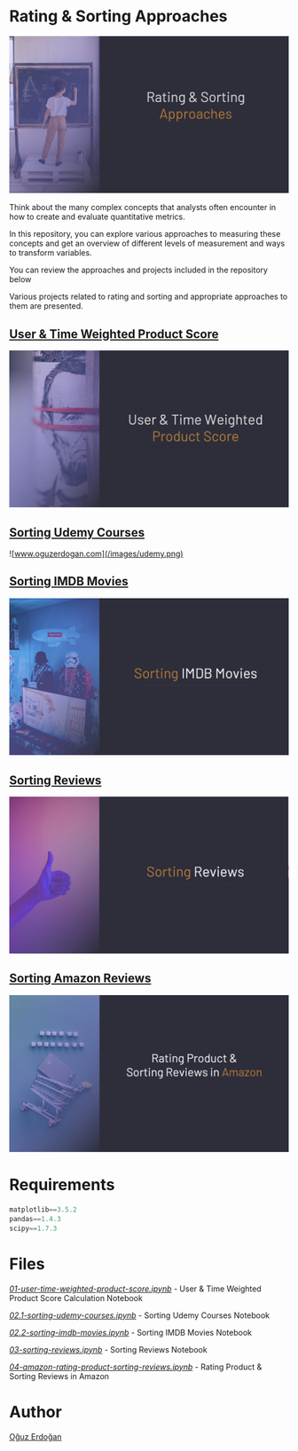# Rating & Sorting Approaches

![IMAGE](/images/approaches.png)

Think about the many complex concepts that analysts often encounter in how to create and evaluate quantitative metrics. 

In this repository, you can explore various approaches to measuring these concepts and get an overview of different levels of measurement and ways to transform variables. 

You can review the approaches and projects included in the repository below

Various projects related to rating and sorting and appropriate approaches to them are presented.


## [User & Time Weighted Product Score](01-rating-products/01-user-time-weighted-product-score.ipynb)
![Product Rating](images/product-rating.png)

## [Sorting Udemy Courses](02-product-sorting/02.1-sorting-udemy-courses/README.md)

![www.oguzerdogan.com](/images/udemy.png)

## [Sorting IMDB Movies](02-product-sorting/02.2-sorting-imdb-movies/README.md)

![SortingUdemy](/images/imdb-project.png)

## [Sorting Reviews](03-sorting-reviews/README.md)

![SortingReviews](/images/sorting-reviews.png)

## [Sorting Amazon Reviews](04-amazon-rating-product-sorting-reviews/README.md)

![IMAGE](/images/project1.png)


# Requirements

```python
matplotlib==3.5.2
pandas==1.4.3
scipy==1.7.3
```

# **Files**

*[01-user-time-weighted-product-score.ipynb](https://github.com/oguzerdo/rating-sorting-approaches/blob/main/01-rating-products/01-user-time-weighted-product-score.ipynb) -* User & Time Weighted Product Score Calculation Notebook

*[02.1-sorting-udemy-courses.ipynb](https://github.com/oguzerdo/rating-sorting-approaches/blob/main/02-product-sorting/02.1-sorting-udemy-courses/2.1-sorting-udemy-courses.ipynb) -* Sorting Udemy Courses Notebook

*[02.2-sorting-imdb-movies.ipynb](https://github.com/oguzerdo/rating-sorting-approaches/blob/main/02-product-sorting/02.2-sorting-imdb-movies/2.2-sorting-imdb-movies.ipynb) -* Sorting IMDB Movies Notebook

*[03-sorting-reviews.ipynb](https://github.com/oguzerdo/rating-sorting-approaches/blob/main/03-sorting-reviews/03-sorting-reviews.ipynb) -* Sorting Reviews Notebook

*[04-amazon-rating-product-sorting-reviews.ipynb](https://github.com/oguzerdo/rating-sorting-approaches/blob/main/04-amazon-rating-product-sorting-reviews/04-amazon-rating-product-sorting-reviews.ipynb) -* Rating Product & Sorting Reviews in Amazon

# Author

[Oğuz Erdoğan](http://www.oguzerdogan.com)